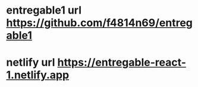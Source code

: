 # entregable1 url https://github.com/f4814n69/entregable1
# netlify url https://entregable-react-1.netlify.app
